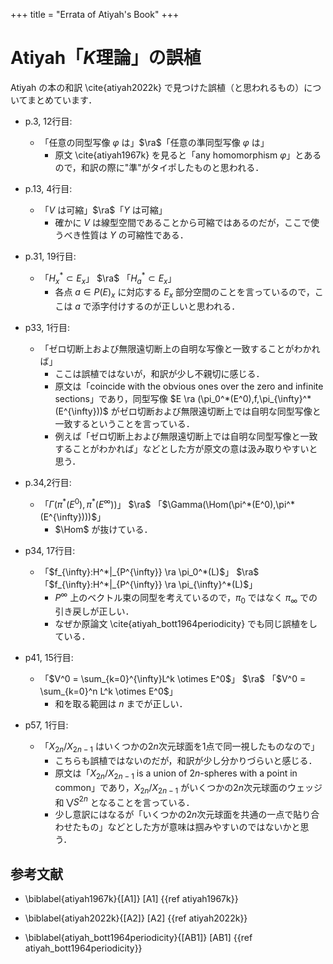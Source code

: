 +++
title = "Errata of Atiyah's Book"
+++

# Atiyah「$K$理論」の誤植

Atiyah の本の和訳 \cite{atiyah2022k} で見つけた誤植（と思われるもの）についてまとめています．


- p.3, 12行目:
    - 「任意の同型写像 $\varphi$ は」$\ra$「任意の準同型写像 $\varphi$ は」
        - 原文 \cite{atiyah1967k} を見ると「any homomorphism $\varphi$」とあるので，和訳の際に"準"がタイポしたものと思われる．

- p.13, 4行目:
    - 「$V$ は可縮」$\ra$「$Y$ は可縮」
        - 確かに $V$ は線型空間であることから可縮ではあるのだが，ここで使うべき性質は $Y$ の可縮性である．

- p.31, 19行目:
    - 「$H^*_x \subset E_x$」 $\ra$ 「$H^*_a \subset E_x$」
        - 各点 $a \in P(E)_x$ に対応する $E_x$ 部分空間のことを言っているので，ここは $a$ で添字付けするのが正しいと思われる．

- p33, 1行目:
    - 「ゼロ切断上および無限遠切断上の自明な写像と一致することがわかれば」
        - ここは誤植ではないが，和訳が少し不親切に感じる．
        - 原文は「coincide with the obvious ones over the zero and infinite sections」であり，同型写像 $E \ra (\pi_0^*(E^0),f,\pi_{\infty}^*(E^{\infty}))$ がゼロ切断および無限遠切断上では自明な同型写像と一致するということを言っている．
        - 例えば「ゼロ切断上および無限遠切断上では自明な同型写像と一致することがわかれば」などとした方が原文の意は汲み取りやすいと思う．

- p.34,2行目:
    - 「$\Gamma(\pi^*(E^0),\pi^*(E^{\infty}))$」 $\ra$ 「$\Gamma(\Hom(\pi^*(E^0),\pi^*(E^{\infty})))$」
        - $\Hom$ が抜けている．


- p34, 17行目:
    - 「$f_{\infty}:H^*|_{P^{\infty}} \ra \pi_0^*(L)$」 $\ra$ 「$f_{\infty}:H^*|_{P^{\infty}} \ra \pi_{\infty}^*(L)$」
        - $P^{\infty}$ 上のベクトル束の同型を考えているので，$\pi_0$ ではなく $\pi_{\infty}$ での引き戻しが正しい．
        - なぜか原論文 \cite{atiyah_bott1964periodicity} でも同じ誤植をしている．

- p41, 15行目:
    - 「$V^0 = \sum_{k=0}^{\infty}L^k \otimes E^0$」 $\ra$ 「$V^0 = \sum_{k=0}^n L^k \otimes E^0$」
        - 和を取る範囲は $n$ までが正しい．
    
- p57, 1行目:
    - 「$X_{2n}/X_{2n-1}$ はいくつかの$2n$次元球面を1点で同一視したものなので」
        - こちらも誤植ではないのだが，和訳が少し分かりづらいと感じる．
        - 原文は「$X_{2n}/X_{2n-1}$ is a union of $2n$-spheres with a point in common」であり，$X_{2n}/X_{2n-1}$ がいくつかの$2n$次元球面のウェッジ和 $\bigvee S^{2n}$ となることを言っている．
        - 少し意訳にはなるが「いくつかの$2n$次元球面を共通の一点で貼り合わせたもの」などとした方が意味は掴みやすいのではないかと思う．


## 参考文献

* \biblabel{atiyah1967k}{[A1]} [A1] {{ref atiyah1967k}}

* \biblabel{atiyah2022k}{[A2]} [A2] {{ref atiyah2022k}}

* \biblabel{atiyah_bott1964periodicity}{[AB1]} [AB1] {{ref atiyah_bott1964periodicity}}


